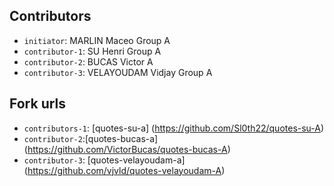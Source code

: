 ## Contributors
- `initiator`: MARLIN Maceo Group A
- `contributor-1`: SU Henri Group A
- `contributor-2`: BUCAS Victor A
- `contributor-3`: VELAYOUDAM Vidjay Group A

## Fork urls
- `contributors-1`: [quotes-su-a] (https://github.com/Sl0th22/quotes-su-A)
- `contributor-2`:[quotes-bucas-a] (https://github.com/VictorBucas/quotes-bucas-A)
- `contributor-3`: [quotes-velayoudam-a] (https://github.com/vjvld/quotes-velayoudam-A)
